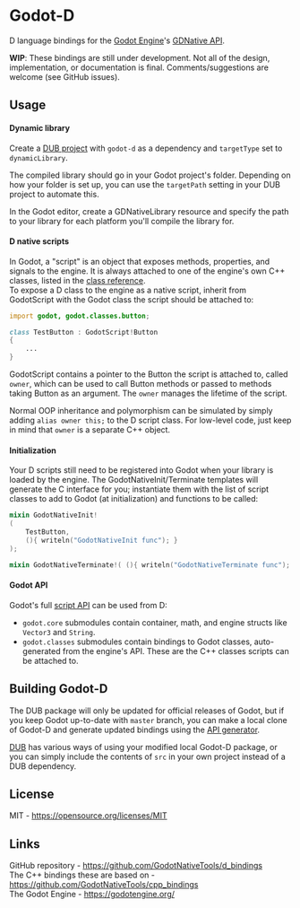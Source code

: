 Godot-D
=======
D language bindings for the [Godot Engine](https://godotengine.org/)'s
[GDNative API](https://github.com/GodotNativeTools/godot_headers).

**WIP**: These bindings are still under development. Not all of the design,
implementation, or documentation is final. Comments/suggestions are welcome
(see GitHub issues).

Usage
-----
#### Dynamic library
Create a [DUB project](https://code.dlang.org/getting_started) with `godot-d`
as a dependency and `targetType` set to `dynamicLibrary`.

The compiled library should go in your Godot project's folder. Depending on how
your folder is set up, you can use the `targetPath` setting in your DUB project
to automate this.

In the Godot editor, create a GDNativeLibrary resource and specify the path to
your library for each platform you'll compile the library for.

#### D native scripts
In Godot, a "script" is an object that exposes methods, properties, and signals
to the engine. It is always attached to one of the engine's own C++ classes,
listed in the [class reference](http://docs.godotengine.org/en/latest/classes/).  
To expose a D class to the engine as a native script, inherit from GodotScript
with the Godot class the script should be attached to:  
```D
import godot, godot.classes.button;

class TestButton : GodotScript!Button
{
	...
}
```
GodotScript contains a pointer to the Button the script is attached to, called
`owner`, which can be used to call Button methods or passed to methods taking
Button as an argument. The `owner` manages the lifetime of the script.

Normal OOP inheritance and polymorphism can be simulated by simply adding
`alias owner this;` to the D script class. For low-level code, just keep in
mind that `owner` is a separate C++ object.

#### Initialization
Your D scripts still need to be registered into Godot when your library is
loaded by the engine. The GodotNativeInit/Terminate templates will generate
the C interface for you; instantiate them with the list of script classes to
add to Godot (at initialization) and functions to be called:  
```D
mixin GodotNativeInit!
(
	TestButton,
	(){ writeln("GodotNativeInit func"); }
);

mixin GodotNativeTerminate!( (){ writeln("GodotNativeTerminate func"); } );
```

#### Godot API
Godot's full [script API](http://docs.godotengine.org/) can be used from D:  
- `godot.core` submodules contain container, math, and engine structs like
  `Vector3` and `String`.
- `godot.classes` submodules contain bindings to Godot classes, auto-generated
  from the engine's API. These are the C++ classes scripts can be attached to.

Building Godot-D
----------------
The DUB package will only be updated for official releases of Godot, but if you
keep Godot up-to-date with `master` branch, you can make a local clone of
Godot-D and generate updated bindings using the [API generator](generator/README.md).

[DUB](https://code.dlang.org/getting_started) has various ways of using your
modified local Godot-D package, or you can simply include the contents of `src`
in your own project instead of a DUB dependency.

License
-------
MIT - <https://opensource.org/licenses/MIT>  

Links
-----
GitHub repository - <https://github.com/GodotNativeTools/d_bindings>  
The C++ bindings these are based on - <https://github.com/GodotNativeTools/cpp_bindings>  
The Godot Engine - <https://godotengine.org/>  
